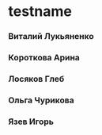 # testname


### Виталий Лукьяненко

### Короткова Арина

### Лосяков Глеб

### Ольга Чурикова

### Язев Игорь
